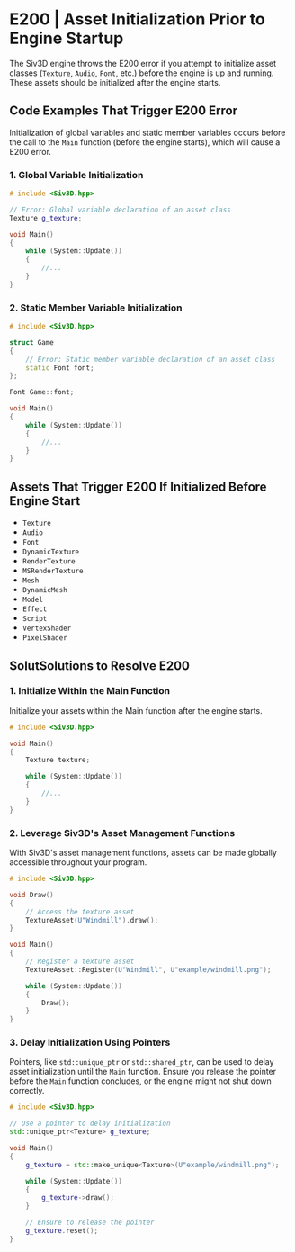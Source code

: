 # E200 | Asset Initialization Prior to Engine Startup
The Siv3D engine throws the E200 error if you attempt to initialize asset classes (`Texture`, `Audio`, `Font`, etc.) before the engine is up and running. These assets should be initialized after the engine starts.


## Code Examples That Trigger E200 Error
Initialization of global variables and static member variables occurs before the call to the `Main` function (before the engine starts), which will cause a E200 error.

### 1. Global Variable Initialization

```cpp
# include <Siv3D.hpp>

// Error: Global variable declaration of an asset class
Texture g_texture;

void Main()
{
	while (System::Update())
	{
		//... 
	}
}
```

### 2. Static Member Variable Initialization

```cpp
# include <Siv3D.hpp>

struct Game
{
	// Error: Static member variable declaration of an asset class
	static Font font;
};

Font Game::font;

void Main()
{
	while (System::Update())
	{
		//...
	}
}
```

## Assets That Trigger E200 If Initialized Before Engine Start

- `Texture`
- `Audio`
- `Font`
- `DynamicTexture`
- `RenderTexture`
- `MSRenderTexture`
- `Mesh`
- `DynamicMesh`
- `Model`
- `Effect`
- `Script`
- `VertexShader`
- `PixelShader`


## SolutSolutions to Resolve E200

### 1. Initialize Within the Main Function
Initialize your assets within the Main function after the engine starts.

```cpp
# include <Siv3D.hpp>

void Main()
{
	Texture texture;

	while (System::Update())
	{
		//...
	}
}
```


### 2. Leverage Siv3D's Asset Management Functions
With Siv3D's asset management functions, assets can be made globally accessible throughout your program.

```cpp
# include <Siv3D.hpp>

void Draw()
{
	// Access the texture asset
	TextureAsset(U"Windmill").draw();
}

void Main()
{
	// Register a texture asset
	TextureAsset::Register(U"Windmill", U"example/windmill.png");

	while (System::Update())
	{
		Draw();
	}
}
```


### 3. Delay Initialization Using Pointers
Pointers, like `std::unique_ptr` or `std::shared_ptr`, can be used to delay asset initialization until the `Main` function. Ensure you release the pointer before the `Main` function concludes, or the engine might not shut down correctly.

```cpp
# include <Siv3D.hpp>

// Use a pointer to delay initialization
std::unique_ptr<Texture> g_texture;

void Main()
{
	g_texture = std::make_unique<Texture>(U"example/windmill.png");

	while (System::Update())
	{
		g_texture->draw();
	}

	// Ensure to release the pointer
	g_texture.reset();
}
```
